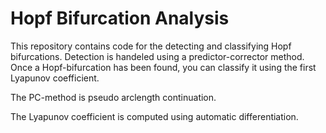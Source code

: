 # Hopf Bifurcation Analysis 

This repository contains code for the detecting and classifying Hopf bifurcations. Detection is handeled using a predictor-corrector method. Once a Hopf-bifurcation has been found, you can classify it using the first Lyapunov coefficient. 

The PC-method is pseudo arclength continuation. 

The Lyapunov coefficient is computed using automatic differentiation. 
